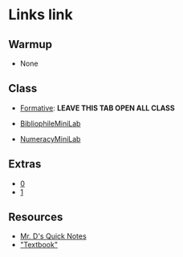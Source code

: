 # Links link

## Warmup
* None
## Class
* [Formative](https://app.formative.com/formatives/61ba1bab6481debf45b2e5fc): **LEAVE THIS TAB OPEN ALL CLASS**
* [BibliophileMiniLab](https://replit.com/team/APCSA-Block5-2122/BibliophileMiniLab)

* [NumeracyMiniLab](https://replit.com/team/APCSA-Block5-2122/NumeracyMiniLab)


## Extras
* [0](https://replit.com/team/APCSA-Block5-2122/0)
* [1](https://replit.com/team/APCSA-Block5-2122/1)
## Resources
* [Mr. D's Quick Notes](https://replit.com/@APCSA-Block5-2122/Coursework01MrDsQuickNotes)
* ["Textbook"](https://csawesome.runestone.academy/runestone/books/published/csawesome/index.html)

